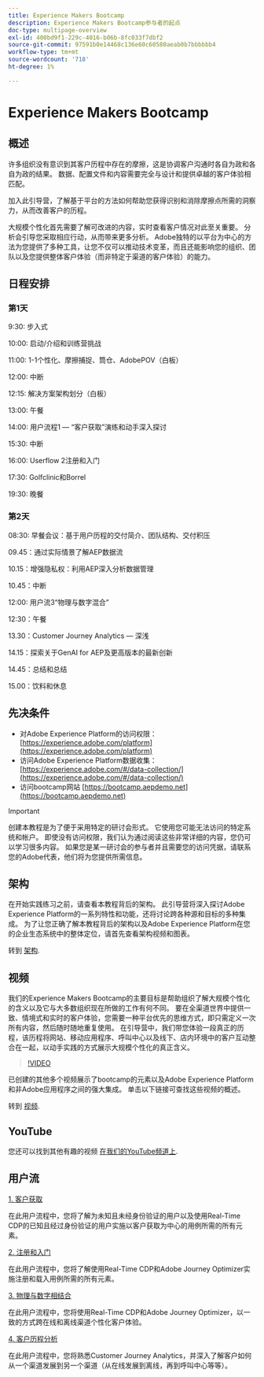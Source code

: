 ```yaml
---
title: Experience Makers Bootcamp
description: Experience Makers Bootcamp参与者的起点
doc-type: multipage-overview
exl-id: 400bd9f1-229c-4016-b06b-8fc033f7dbf2
source-git-commit: 97591b0e14468c136e60c60580aeab0b7bbbbbb4
workflow-type: tm+mt
source-wordcount: '718'
ht-degree: 1%

---
```


# Experience Makers Bootcamp

## 概述

许多组织没有意识到其客户历程中存在的摩擦，这是协调客户沟通时各自为政和各自为政的结果。 数据、配置文件和内容需要完全与设计和提供卓越的客户体验相匹配。

加入此引导营，了解基于平台的方法如何帮助您获得识别和消除摩擦点所需的洞察力，从而改善客户的历程。

大规模个性化首先需要了解可改进的内容，实时查看客户情况对此至关重要。 分析会引导您采取相应行动，从而带来更多分析。 Adobe独特的以平台为中心的方法为您提供了多种工具，让您不仅可以推动技术变革，而且还能影响您的组织、团队以及您提供整体客户体验（而非特定于渠道的客户体验）的能力。

## 日程安排

### 第1天

9:30: 步入式

10:00: 启动/介绍和训练营挑战

11:00: 1-1个性化、摩擦捕捉、筒仓、AdobePOV（白板）

12:00: 中断

12:15: 解决方案架构划分（白板）

13:00: 午餐

14:00: 用户流程1 — “客户获取”演练和动手深入探讨

15:30: 中断

16:00: Userflow 2注册和入门

17:30: Golfclinic和Borrel

19:30: 晚餐

### 第2天

08:30: 早餐会议：基于用户历程的交付简介、团队结构、交付积压

09.45：通过实际情景了解AEP数据流

10.15：增强隐私权：利用AEP深入分析数据管理

10.45：中断

12:00: 用户流3“物理与数字混合”

12:30：午餐

13.30：Customer Journey Analytics — 深浅

14.15：探索关于GenAI for AEP及更高版本的最新创新

14.45：总结和总结

15.00：饮料和休息


## 先决条件

- 对Adobe Experience Platform的访问权限： [https://experience.adobe.com/platform](https://experience.adobe.com/platform)
- 访问Adobe Experience Platform数据收集： [https://experience.adobe.com/#/data-collection/](https://experience.adobe.com/#/data-collection/)
- 访问bootcamp网站 [https://bootcamp.aepdemo.net](https://bootcamp.aepdemo.net)

>[!IMPORTANT]
>
>创建本教程是为了便于采用特定的研讨会形式。 它使用您可能无法访问的特定系统和帐户。 即使没有访问权限，我们认为通过阅读这些非常详细的内容，您仍可以学习很多内容。 如果您是某一研讨会的参与者并且需要您的访问凭据，请联系您的Adobe代表，他们将为您提供所需信息。

## 架构

在开始实践练习之前，请查看本教程背后的架构。 此引导营将深入探讨Adobe Experience Platform的一系列特性和功能，还将讨论跨各种源和目标的多种集成。 为了让您正确了解本教程背后的架构以及Adobe Experience Platform在您的企业生态系统中的整体定位，请首先查看架构视频和图表。

转到 [架构](https://experienceleague.adobe.com/docs/platform-learn/comprehensive-technical-tutorial-v22/architecture.html?lang=en).

## 视频

我们的Experience Makers Bootcamp的主要目标是帮助组织了解大规模个性化的含义以及它与大多数组织现在所做的工作有何不同。 要在全渠道世界中提供一致、情境式和实时的客户体验，您需要一种平台优先的思维方式，即只需定义一次所有内容，然后随时随地重复使用。 在引导营中，我们带您体验一段真正的历程，该历程将网站、移动应用程序、呼叫中心以及线下、店内环境中的客户互动整合在一起，以动手实践的方式展示大规模个性化的真正含义。

>[!VIDEO](https://video.tv.adobe.com/v/345446?quality=12&enable=on)

已创建的其他多个视频展示了bootcamp的元素以及Adobe Experience Platform和非Adobe应用程序之间的强大集成。 单击以下链接可查找这些视频的概述。

转到 [视频](https://experienceleague.adobe.com/docs/platform-learn/comprehensive-technical-tutorial-v22/videos.html?lang=en).

## YouTube

您还可以找到其他有趣的视频 [在我们的YouTube频道上](https://www.youtube.com/channel/UCUKG2dkZ9pYuZUPebQ21jUw).

## 用户流

[1. 客户获取](./uc/uc1/uc1.md)

在此用户流程中，您将了解为未知且未经身份验证的用户以及使用Real-Time CDP的已知且经过身份验证的用户实施以客户获取为中心的用例所需的所有元素。

[2. 注册和入门](./uc/uc2/uc2.md)

在此用户流程中，您将了解使用Real-Time CDP和Adobe Journey Optimizer实施注册和载入用例所需的所有元素。

[3. 物理与数字相结合](./uc/uc3/uc3.md)

在此用户流程中，您将使用Real-Time CDP和Adobe Journey Optimizer，以一致的方式跨在线和离线渠道个性化客户体验。

[4. 客户历程分析](./uc/uc4/uc4.md)

在此用户流程中，您将熟悉Customer Journey Analytics，并深入了解客户如何从一个渠道发展到另一个渠道（从在线发展到离线，再到呼叫中心等等）。

